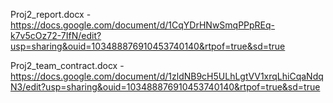 Proj2_report.docx - https://docs.google.com/document/d/1CqYDrHNwSmqPPpREq-k7v5cOz72-7IfN/edit?usp=sharing&ouid=103488876910453740140&rtpof=true&sd=true

Proj2_team_contract.docx - https://docs.google.com/document/d/1zldNB9cH5ULhLgtVV1xrqLhiCqaNdqN3/edit?usp=sharing&ouid=103488876910453740140&rtpof=true&sd=true
